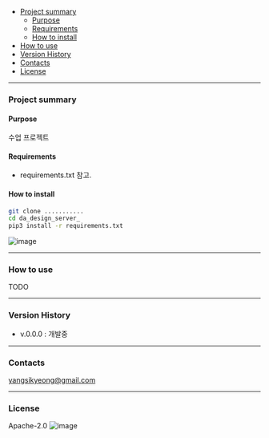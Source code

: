 - [Project summary](#da-design-server)
  - [Purpose](#purpose)
  - [Requirements](#requirements)
  - [How to install](#how-to-install)
- [How to use](#how-to-use)
- [Version History](#version-history)
- [Contacts](#contacts)
- [License](#license)

---

### Project summary

#### Purpose

수업 프로젝트

#### Requirements

* requirements.txt 참고.

#### How to install

```sh
git clone ...........
cd da_design_server_
pip3 install -r requirements.txt
```
![image](https://github.com/user-attachments/assets/a005d161-d123-4438-9450-5aa9e92b6182)

---

### How to use

TODO

---

### Version History

* v.0.0.0 : 개발중

---

### Contacts

yangsikyeong@gmail.com

---

### License

Apache-2.0
![image](https://github.com/user-attachments/assets/a83ccb83-a3da-4d90-84dd-85f8739e153c)
